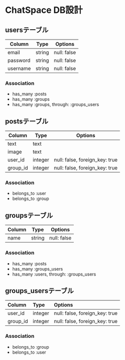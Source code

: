 # ChatSpace DB設計
## usersテーブル
| Column   | Type   | Options     |
| -------- | ------ | ----------- |
| email    | string | null: false |
| password | string | null: false |
| username | string | null: false |

### Association
- has_many :posts
- has_many :groups
- has_many :groups, through: :groups_users

## postsテーブル
| Column   | Type    | Options                        |
| -------- | ------- | ------------------------------ |
| text     | text    |                                |
| image    | text    |                                |
| user_id  | integer | null: false, foreign_key: true |
| group_id | integer | null: false, foreign_key: true |

### Association
- belongs_to :user
- belongs_to :group

## groupsテーブル
| Column  | Type    | Options                        |
| ------- | ------- | ------------------------------ |
| name    | string  | null: false                    |

### Association
- has_many :posts
- has_many :groups_users
- has_many :users, through: :groups_users

## groups_usersテーブル
| Column   | Type    | Options                        |
| :------- | :------ | :----------------------------- |
| user_id  | integer | null: false, foreign_key: true |
| group_id | integer | null: false, foreign_key: true |

### Association
-   belongs_to :group
-   belongs_to :user
